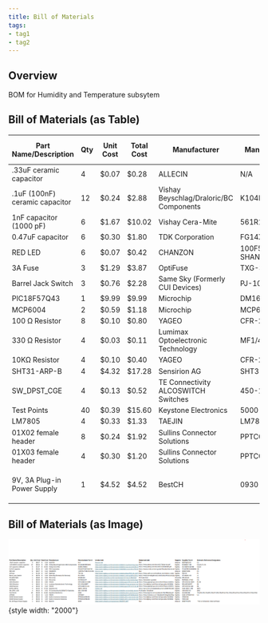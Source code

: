 ```yaml
---
title: Bill of Materials
tags:
- tag1
- tag2
---
```


## Overview
BOM for Humidity and Temperature subsytem 

## Bill of Materials (as Table)


| Part Name/Description | Qty | Unit Cost | Total Cost | Manufacturer | Manufacturer Part # | Vendor Link | Datasheet Link | Supplier | Supplier Part # | Schematic Reference Designators |
|------------------------|-----|-----------|-------------|---------------|---------------------|--------------|----------------|-----------|------------------|----------------------------------|
| .33uF ceramic capacitor | 4 | $0.07 | $0.28 | ALLECIN | N/A | [Link](https://www.amazon.com) | N/A | Amazon | B0DFQCTCGS | C1 |
| .1uF (100nF) ceramic capacitor | 12 | $0.24 | $2.88 | Vishay Beyschlag/Draloric/BC Components | K104K10X7RF5UH5 | [Link](https://www.digikey.com/en/products/detail/vishay-beyschlag-draloric-bc-components/K104K10X7RF5UH5/2356879) | [PDF](https://www.vishay.com/docs/45171/kseries.pdf) | DigiKey | BC2665CT-ND | C2, C5, C7, C6 |
| 1nF capacitor (1000 pF) | 6 | $1.67 | $10.02 | Vishay Cera-Mite | 561R1DF0D10 | [Link](https://www.digikey.com/en/products/detail/vishay-cera-mite/561R1DF0D10/2825216) | [PDF](https://www.vishay.com/docs/23115/561r564r.pdf) | DigiKey | 561R1DF0D10-ND | C3, C4 |
| 0.47uF capacitor | 6 | $0.30 | $1.80 | TDK Corporation | FG14X7R1E474KNT06 | [Link](https://www.digikey.com/en/products/detail/tdk-corporation/FG14X7R1E474KNT06/5800326) | [PDF](https://product.tdk.com/en/system/files/dam/doc/product/capacitor/ceramic/lead-mlcc/catalog/leadmlcc_halogenfree_fg_en.pdf) | DigiKey | FG14X7R1E474KNT06 | C8 |
| RED LED | 6 | $0.07 | $0.42 | CHANZON | 100F5W-YT-RE-RE-SHAN | [Link](https://www.amazon.com) | N/A | Amazon | B0895T2ZY6 | D1 |
| 3A Fuse | 3 | $1.29 | $3.87 | OptiFuse | TXG-3A | [Link](https://www.digikey.com/en/products/detail/optifuse/TXG-3A/12170853) | [PDF](https://www.optifuse.com/optifuse_ecommerce_tools/datasheets/TXG.pdf) | DigiKey | TXG-3A | F1 |
| Barrel Jack Switch | 3 | $0.76 | $2.28 | Same Sky (Formerly CUI Devices) | PJ-102AH | [Link](https://www.digikey.com/en/products/detail/cui-devices/PJ-102AH/408448) | [PDF](https://www.sameskydevices.com/product/resource/pj-102ah.pdf) | DigiKey | CP-102AH-ND | J1 |
| PIC18F57Q43 | 1 | $9.99 | $9.99 | Microchip | DM164150 | [Link](https://www.microchip.com/en-us/development-tool/DM164150) | [PDF](https://www.microchip.com/en-us/product/PIC18F57Q43) | Microchip | DM164150 | N1 |
| MCP6004 | 2 | $0.59 | $1.18 | Microchip | MCP6004-I/P | [Link](https://www.digikey.com/en/products/detail/microchip-technology/MCP6004-I-P/523060) | [PDF](https://embedded-systems-design.bitbucket.io/304/labs/emitter-detector/) | DigiKey | MCP6004-I/P-ND | O1 |
| 100 Ω Resistor | 8 | $0.10 | $0.80 | YAGEO | CFR-25JB-52-100R | [Link](https://www.digikey.com/en/products/detail/yageo/CFR-25JB-52-100R/246) | [PDF](https://www.yageogroup.com/content/Resource%20Library/Datasheet/YAGEO-CFR_DATASHEET.pdf) | DigiKey | CFR-25JB-52-100R | R1, R2 |
| 330 Ω Resistor | 4 | $0.03 | $0.11 | Lumimax Optoelectronic Technology | MF1/4W330RFT | [Link](https://www.digikey.com/en/products/detail/lumimax-optoelectronic-technology/MF1-4W330RFT/16708267) | [PDF](https://mm.digikey.com/Volume0/opasdata/d220001/medias/docus/2592/MF%20Series.pdf) | DigiKey | MF1/4W330RFT | R5 |
| 10KΩ Resistor | 4 | $0.10 | $0.40 | YAGEO | CFR-25JB-52-10K | [Link](https://www.digikey.com/en/products/detail/yageo/CFR-25JB-52-10K/338) | [PDF](https://www.yageogroup.com/content/Resource%20Library/Datasheet/YAGEO-CFR_DATASHEET.pdf) | DigiKey | CFR-25JB-52-10K | R6 |
| SHT31-ARP-B | 4 | $4.32 | $17.28 | Sensirion AG | SHT31-ARP-B | [Link](https://www.digikey.com) | [PDF](https://sensirion.com/media/documents/EA647515/63A5A524/Datasheet_SHT3x_ARP.pdf) | DigiKey | 1649-1012-1-ND | SHT1 |
| SW_DPST_CGE | 4 | $0.13 | $0.52 | TE Connectivity ALCOSWITCH Switches | 450-1650-ND | [Link](https://www.digikey.com/en/products/detail/te-connectivity-alcoswitch-switches/1825910-6/1632536) | [PDF](https://www.te.com/usa-en/product-1825910-6.html) | DigiKey | 450-1650-ND | SW1 |
| Test Points | 40 | $0.39 | $15.60 | Keystone Electronics | 5000 | [Link](https://www.digikey.com/en/products/detail/keystone-electronics/5000/255326) | [PDF](https://www.keyelco.com/userAssets/file/M65p56.pdf) | DigiKey | 36-5000-ND | TP1–TP19 |
| LM7805 | 4 | $0.33 | $1.33 | TAEJIN | LM7805T | [Link](https://www.digikey.com/en/products/detail/taejin/LM7805T/22237260) | [PDF](https://www.htckorea.co.kr/Datasheet/Voltage%20Regulator/LM78xx.pdf) | DigiKey | 5536-LM7805T-ND | U1 |
| 01X02 female header | 8 | $0.24 | $1.92 | Sullins Connector Solutions | PPTC021LFBN-RC | [Link](https://www.digikey.com/en/products/detail/sullins-connector-solutions/PPTC021LFBN-RC/810142) | [PDF](https://mm.digikey.com/Volume0/opasdata/d220001/medias/docus/937/Female_Headers.100_DS.pdf) | DigiKey | S7000-ND |  |
| 01X03 female header | 4 | $0.30 | $1.20 | Sullins Connector Solutions | PPTC031LFBN-RC | [Link](https://www.digikey.com/en/products/detail/sullins-connector-solutions/PPTC031LFBN-RC/810143) | [PDF](https://mm.digikey.com/Volume0/opasdata/d220001/medias/docus/937/Female_Headers.100_DS.pdf) | DigiKey | S7001-ND |  |
| 9V, 3A Plug-in Power Supply | 1 | $4.52 | $4.52 | BestCH | 0930 | [Link](https://www.amazon.com/gp/product/B09ZTKTLGW/) | N/A | Amazon | B09ZTKTLGW | *Not on Schematic - External Power* |

## Bill of Materials (as Image)
![](bomcge.png){style width: "2000"}



